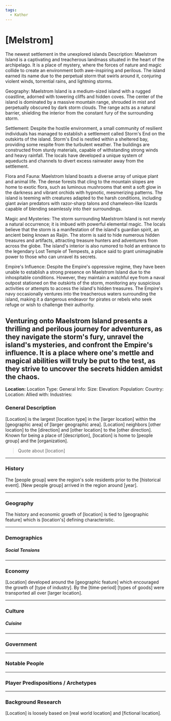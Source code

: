 ```yaml
---
tags:
  - Kathor
---
```

# [Melstrom]

The newest settlement in the unexplored islands
Description: Maelstrom Island is a captivating and treacherous landmass situated in the heart of the archipelago. It is a place of mystery, where the forces of nature and magic collide to create an environment both awe-inspiring and perilous. The island earned its name due to the perpetual storm that swirls around it, conjuring violent winds, torrential rains, and lightning storms.

Geography: Maelstrom Island is a medium-sized island with a rugged coastline, adorned with towering cliffs and hidden coves. The center of the island is dominated by a massive mountain range, shrouded in mist and perpetually obscured by dark storm clouds. The range acts as a natural barrier, shielding the interior from the constant fury of the surrounding storm.

Settlement: Despite the hostile environment, a small community of resilient individuals has managed to establish a settlement called Storm's End on the outskirts of the island. Storm's End is nestled within a sheltered bay, providing some respite from the turbulent weather. The buildings are constructed from sturdy materials, capable of withstanding strong winds and heavy rainfall. The locals have developed a unique system of aqueducts and channels to divert excess rainwater away from the settlement.

Flora and Fauna: Maelstrom Island boasts a diverse array of unique plant and animal life. The dense forests that cling to the mountain slopes are home to exotic flora, such as luminous mushrooms that emit a soft glow in the darkness and vibrant orchids with hypnotic, mesmerizing patterns. The island is teeming with creatures adapted to the harsh conditions, including giant avian predators with razor-sharp talons and chameleon-like lizards capable of blending seamlessly into their surroundings.

Magic and Mysteries: The storm surrounding Maelstrom Island is not merely a natural occurrence; it is imbued with powerful elemental magic. The locals believe that the storm is a manifestation of the island's guardian spirit, an ancient being known as Raijin. The storm is said to hide numerous hidden treasures and artifacts, attracting treasure hunters and adventurers from across the globe. The island's interior is also rumored to hold an entrance to the legendary Lost Temple of Tempests, a place said to grant unimaginable power to those who can unravel its secrets.

Empire's Influence: Despite the Empire's oppressive regime, they have been unable to establish a strong presence on Maelstrom Island due to the inhospitable conditions. However, they maintain a watchful eye from a naval outpost stationed on the outskirts of the storm, monitoring any suspicious activities or attempts to access the island's hidden treasures. The Empire's navy occasionally ventures into the treacherous waters surrounding the island, making it a dangerous endeavor for pirates or rebels who seek refuge or wish to challenge their authority.

Venturing onto Maelstrom Island presents a thrilling and perilous journey for adventurers, as they navigate the storm's fury, unravel the island's mysteries, and confront the Empire's influence. It is a place where one's mettle and magical abilities will truly be put to the test, as they strive to uncover the secrets hidden amidst the chaos.
---
**Location:**
Location Type:
General Info:
Size:
Elevation:
Population:
Country:
Location:
Allied with:
Industries:


### General Description

[Location] is the largest [location type] in the [larger location] within the [geographic area] of [larger geographic area]. [Location] neighbors [other location] to the [direction] and [other location] to the [other direction]. Known for being a place of [description], [location] is home to [people group] and the [organization].

> Quote about [location]

---
### History
The [people group] were the region's sole residents prior to the [historical event]. [New people group] arrived in the region around [year].

---
### Geography

The history and economic growth of [location] is tied to [geographic feature] which is [location's] defining characteristic.

---
### Demographics

##### Social Tensions

---
### Economy
[Location] developed around the [geographic feature] which encouraged the growth of [type of industry]. By the [time-period] [types of goods] were transported all over [larger location].

--- 
### Culture

##### Cuisine

---
### Government

---
### Notable People

---
### Player Predispositions / Archetypes

---
### Background Research

[Location] is loosely based on [real world location] and [fictional location].